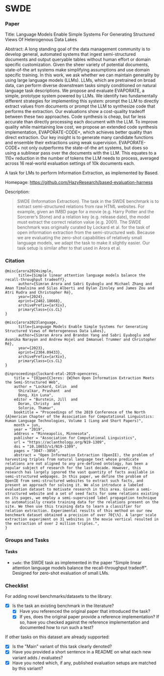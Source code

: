 # SWDE

### Paper

Title: Language Models Enable Simple Systems For
Generating Structured Views Of Heterogenous Data
Lakes

Abstract: A long standing goal of the data management community is to develop general, automated systems
that ingest semi-structured documents and output queryable tables without human effort or domain
specific customization. Given the sheer variety of potential documents, state-of-the art systems make
simplifying assumptions and use domain specific training. In this work, we ask whether we can
maintain generality by using large language models (LLMs). LLMs, which are pretrained on broad
data, can perform diverse downstream tasks simply conditioned on natural language task descriptions.
We propose and evaluate EVAPORATE, a simple, prototype system powered by LLMs. We identify
two fundamentally different strategies for implementing this system: prompt the LLM to directly
extract values from documents or prompt the LLM to synthesize code that performs the extraction.
Our evaluations show a cost-quality tradeoff between these two approaches. Code synthesis is cheap,
but far less accurate than directly processing each document with the LLM. To improve quality while
maintaining low cost, we propose an extended code synthesis implementation, EVAPORATE-CODE+,
which achieves better quality than direct extraction. Our key insight is to generate many candidate
functions and ensemble their extractions using weak supervision. EVAPORATE-CODE+ not only
outperforms the state-of-the art systems, but does so using a sublinear pass over the documents with
the LLM. This equates to a 110× reduction in the number of tokens the LLM needs to process,
averaged across 16 real-world evaluation settings of 10k documents each.

A task for LMs to perform Information Extraction, as implemented by Based.

Homepage: https://github.com/HazyResearch/based-evaluation-harness

Description:
> SWDE (Information Extraction). The task in the SWDE benchmark is to extract semi-structured relations from raw HTML websites. For example, given an IMBD page for a movie (e.g. Harry Potter and the Sorcerer’s Stone) and a relation key (e.g. release date), the model must extract the correct relation value (e.g. 2001). The SWDE benchmark was originally curated by Lockard et al. for the task of open information extraction from the semi-structured web. Because we are evaluating the zero-shot capabilities of relatively small language models, we adapt the task to make it slightly easier. Our task setup is similar after to that used in Arora et al.

### Citation

```
@misc{arora2024simple,
      title={Simple linear attention language models balance the recall-throughput tradeoff},
      author={Simran Arora and Sabri Eyuboglu and Michael Zhang and Aman Timalsina and Silas Alberti and Dylan Zinsley and James Zou and Atri Rudra and Christopher Ré},
      year={2024},
      eprint={2402.18668},
      archivePrefix={arXiv},
      primaryClass={cs.CL}
}

@misc{arora2023language,
      title={Language Models Enable Simple Systems for Generating Structured Views of Heterogeneous Data Lakes},
      author={Simran Arora and Brandon Yang and Sabri Eyuboglu and Avanika Narayan and Andrew Hojel and Immanuel Trummer and Christopher Ré},
      year={2023},
      eprint={2304.09433},
      archivePrefix={arXiv},
      primaryClass={cs.CL}
}

@inproceedings{lockard-etal-2019-openceres,
    title = "{O}pen{C}eres: {W}hen Open Information Extraction Meets the Semi-Structured Web",
    author = "Lockard, Colin  and
      Shiralkar, Prashant  and
      Dong, Xin Luna",
    editor = "Burstein, Jill  and
      Doran, Christy  and
      Solorio, Thamar",
    booktitle = "Proceedings of the 2019 Conference of the North {A}merican Chapter of the Association for Computational Linguistics: Human Language Technologies, Volume 1 (Long and Short Papers)",
    month = jun,
    year = "2019",
    address = "Minneapolis, Minnesota",
    publisher = "Association for Computational Linguistics",
    url = "https://aclanthology.org/N19-1309",
    doi = "10.18653/v1/N19-1309",
    pages = "3047--3056",
    abstract = "Open Information Extraction (OpenIE), the problem of harvesting triples from natural language text whose predicate relations are not aligned to any pre-defined ontology, has been a popular subject of research for the last decade. However, this research has largely ignored the vast quantity of facts available in semi-structured webpages. In this paper, we define the problem of OpenIE from semi-structured websites to extract such facts, and present an approach for solving it. We also introduce a labeled evaluation dataset to motivate research in this area. Given a semi-structured website and a set of seed facts for some relations existing on its pages, we employ a semi-supervised label propagation technique to automatically create training data for the relations present on the site. We then use this training data to learn a classifier for relation extraction. Experimental results of this method on our new benchmark dataset obtained a precision of over 70{\%}. A larger scale extraction experiment on 31 websites in the movie vertical resulted in the extraction of over 2 million triples.",
}
```

### Groups and Tasks

#### Tasks

* `swde`: the SWDE task as implemented in the paper "Simple linear attention language models balance the recall-throughput tradeoff". Designed for zero-shot evaluation of small LMs.

### Checklist

For adding novel benchmarks/datasets to the library:

* [x] Is the task an existing benchmark in the literature?
    * [x] Have you referenced the original paper that introduced the task?
    * [x] If yes, does the original paper provide a reference implementation? If so, have you checked against the reference implementation and documented how to run such a test?

If other tasks on this dataset are already supported:

* [x] Is the "Main" variant of this task clearly denoted?
* [x] Have you provided a short sentence in a README on what each new variant adds / evaluates?
* [x] Have you noted which, if any, published evaluation setups are matched by this variant?
